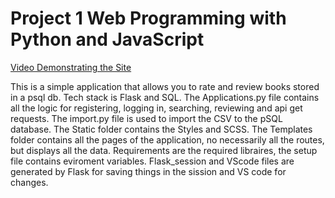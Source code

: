 # Project 1 Web Programming with Python and JavaScript
[Video Demonstrating the Site](https://youtu.be/fUOWlYM7bpI)

This is a simple application that allows you to rate and review books stored in a psql db. Tech stack is Flask and SQL. 
The Applications.py file contains all the logic for registering, logging in, searching, reviewing and api get requests. 
The import.py file is used to import the CSV to the pSQL database. 
The Static folder contains the Styles and SCSS.
The Templates folder contains all the pages of the application, no necessarily all the routes, but displays all the data.
Requirements are the required libraires, the setup file contains eviroment variables.
Flask_session and VScode files are generated by Flask for saving things in the sission and VS code for changes. 


